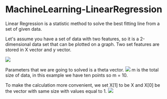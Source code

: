# MachineLearning-LinearRegression

Linear Regression is a statistic method to solve the best fitting line from a set of given data.

Let's assume you have a set of data with two features, so it is a 2-dimensional data set that can be plotted on a graph.
Two set features are stored in X vector and y vector.

![](https://www.onlinecharttool.com/graph/image/blank?antifreeze=1532234006)

Parameters that we are going to solved is a theta vector.
![](https://latex.codecogs.com/gif.latex?y=\sum\limits^{m}_{j=1}\theta_{0}+\theta_{1}X^{(j)})
m is the total size of data, in this example we have ten points so m = 10.

To make the calculation more convenient, we set X[1] to be X and X[0] be the vector with same size with values equal to 1.
![](https://latex.codecogs.com/gif.latex?y=\sum\limits^{m}_{j=0}\sum\limits^{n}_{i=0}\theta_{i}X_{i}^{(j)})



